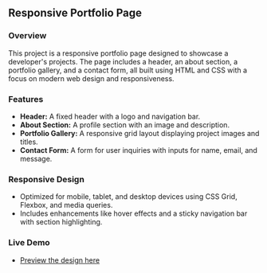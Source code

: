 ## Responsive Portfolio Page

### Overview
This project is a responsive portfolio page designed to showcase a developer's projects. The page includes a header, an about section, a portfolio gallery, and a contact form, all built using HTML and CSS with a focus on modern web design and responsiveness.

### Features
- **Header:** A fixed header with a logo and navigation bar.
- **About Section:** A profile section with an image and description.
- **Portfolio Gallery:** A responsive grid layout displaying project images and titles.
- **Contact Form:** A form for user inquiries with inputs for name, email, and message.

### Responsive Design
- Optimized for mobile, tablet, and desktop devices using CSS Grid, Flexbox, and media queries.
- Includes enhancements like hover effects and a sticky navigation bar with section highlighting.

### Live Demo
- [Preview the design here](https://ayman-dwikat.github.io/Portfolio-ITG/)
